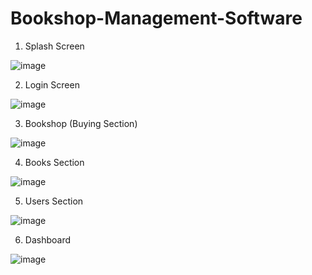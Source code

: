 # Bookshop-Management-Software

1. Splash Screen

![image](https://user-images.githubusercontent.com/59476093/123914257-d533cf00-d99c-11eb-97ed-34ea8f161d21.png)





2. Login Screen

![image](https://user-images.githubusercontent.com/59476093/123914399-fbf20580-d99c-11eb-9ace-1bbcba217bec.png)





3. Bookshop (Buying Section)

![image](https://user-images.githubusercontent.com/59476093/123914482-11672f80-d99d-11eb-8566-0b82982a7aa8.png)





4. Books Section

![image](https://user-images.githubusercontent.com/59476093/123914541-2348d280-d99d-11eb-95a6-b4fbfd94d7a6.png)





5. Users Section

![image](https://user-images.githubusercontent.com/59476093/123914617-3491df00-d99d-11eb-9cd7-18c98cc3bb65.png)





6. Dashboard

![image](https://user-images.githubusercontent.com/59476093/123914685-48d5dc00-d99d-11eb-9a41-42dd97b1ebc3.png)



